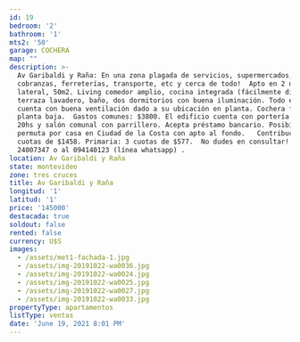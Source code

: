 ```yaml
---
id: 19
bedroom: '2'
bathroom: '1'
mts2: '50'
garage: COCHERA
map: ""
description: >-
  Av Garibaldi y Raña: En una zona plagada de servicios, supermercados, red de
  cobranzas, ferreterías, transporte, etc y cerca de todo!  Apto en 2 do piso,
  lateral, 50m2. Living comedor amplio, cocina integrada (fácilmente divisible),
  terraza lavadero, baño, dos dormitorios con buena iluminación. Todo el apto
  cuenta con buena ventilación dado a su ubicación en planta. Cochera fija en
  planta baja.  Gastos comunes: $3800. El edificio cuenta con portería de 12 a
  20hs y salón comunal con parrillero. Acepta préstamo bancario. Posibilidad de
  permuta por casa en Ciudad de la Costa con apto al fondo.   Contribución: 3
  cuotas de $1458. Primaria: 3 cuotas de $577.  No dudes en consultar!  
  24007347 o al 094140123 (línea whatsapp) . 
location: Av Garibaldi y Raña
state: montevideo
zone: tres cruces
title: Av Garibaldi y Raña
longitud: '1'
latitud: '1'
price: '145000'
destacada: true
soldout: false
rented: false
currency: U$S
images:
  - /assets/met1-fachada-1.jpg
  - /assets/img-20191022-wa0036.jpg
  - /assets/img-20191022-wa0024.jpg
  - /assets/img-20191022-wa0025.jpg
  - /assets/img-20191022-wa0027.jpg
  - /assets/img-20191022-wa0033.jpg
propertyType: apartamentos
listType: ventas
date: 'June 19, 2021 8:01 PM'
---
```


